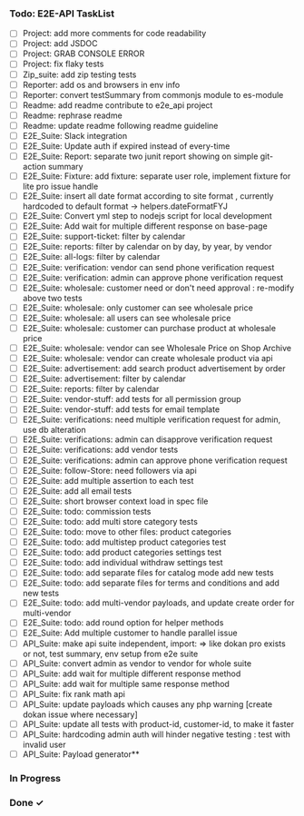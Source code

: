 <!-- prettier-ignore -->
### Todo: E2E-API TaskList

- [ ] Project: add more comments for code readability  
- [ ] Project: add JSDOC  
- [ ] Project: GRAB CONSOLE ERROR 
- [ ] Project: fix flaky tests
- [ ] Zip_suite: add zip testing tests 
- [ ] Reporter: add os and browsers in env info  
- [ ] Reporter: convert testSummary from commonjs module to es-module  
- [ ] Readme: add readme contribute to e2e_api project  
- [ ] Readme: rephrase readme  
- [ ] Readme: update readme following readme guideline   
- [ ] E2E_Suite: Slack integration  
- [ ] E2E_Suite: Update auth if expired instead of every-time  
- [ ] E2E_Suite: Report: separate two junit report showing on simple git-action summary   
- [ ] E2E_Suite: Fixture: add fixture: separate user role, implement fixture for lite pro issue handle     
- [ ] E2E_Suite: insert all date format according to site format , currently hardcoded to default format -> helpers.dateFormatFYJ 
- [ ] E2E_Suite: Convert yml step to nodejs script for local development    
- [ ] E2E_Suite: Add wait for multiple different response on base-page 
- [ ] E2E_Suite: support-ticket: filter by calendar  
- [ ] E2E_Suite: reports: filter by calendar on by day, by year, by vendor  
- [ ] E2E_Suite: all-logs: filter by calendar  
- [ ] E2E_Suite: verification: vendor can send phone verification request  
- [ ] E2E_Suite: verification: admin can approve phone verification request  
- [ ] E2E_Suite: wholesale: customer need or don't need approval : re-modify above two tests  
- [ ] E2E_Suite: wholesale: only customer can see wholesale price  
- [ ] E2E_Suite: wholesale: all users can see wholesale price  
- [ ] E2E_Suite: wholesale: customer can purchase product at wholesale price  
- [ ] E2E_Suite: wholesale: vendor can see Wholesale Price on Shop Archive  
- [ ] E2E_Suite: wholesale: vendor can create wholesale product via api  
- [ ] E2E_Suite: advertisement: add search product advertisement by order  
- [ ] E2E_Suite: advertisement: filter by calendar  
- [ ] E2E_Suite: reports: filter by calendar  
- [ ] E2E_Suite: vendor-stuff: add tests for all permission group  
- [ ] E2E_Suite: vendor-stuff: add tests for email template  
- [ ] E2E_Suite: verifications: need multiple verification request for admin, use db alteration  
- [ ] E2E_Suite: verifications: admin can disapprove verification request  
- [ ] E2E_Suite: verifications: add vendor tests  
- [ ] E2E_Suite: verifications: admin can approve phone verification request  
- [ ] E2E_Suite: follow-Store: need followers via api  
- [ ] E2E_Suite: add multiple assertion to each test  
- [ ] E2E_Suite: add all email tests  
- [ ] E2E_Suite: short browser context load in spec file  
- [ ] E2E_Suite: todo: commission tests  
- [ ] E2E_Suite: todo: add multi store category tests  
- [ ] E2E_Suite: todo: move to other files: product categories  
- [ ] E2E_Suite: todo: add multistep product categories test  
- [ ] E2E_Suite: todo: add product categories settings test  
- [ ] E2E_Suite: todo: add individual withdraw settings test  
- [ ] E2E_Suite: todo: add separate files for catalog mode add new tests  
- [ ] E2E_Suite: todo: add separate files for terms and conditions and add new tests  
- [ ] E2E_Suite: todo: add multi-vendor payloads, and update create order for multi-vendor  
- [ ] E2E_Suite: todo: add round option for helper methods  
- [ ] E2E_Suite: Add multiple customer to handle parallel issue  
- [ ] API_Suite: make api suite independent, import: => like dokan pro exists or not, test summary, env setup from e2e suite  
- [ ] API_Suite: convert admin as vendor to vendor for whole suite  
- [ ] API_Suite: add wait for multiple different response method  
- [ ] API_Suite: add wait for multiple same response method  
- [ ] API_Suite: fix rank math api  
- [ ] API_Suite: update payloads which causes any php warning [create dokan issue where necessary]  
- [ ] API_Suite: update all tests with product-id, customer-id, to make it faster  
- [ ] API_Suite: hardcoding admin auth will hinder negative testing : test with invalid user  
- [ ] API_Suite: Payload generator**  

### In Progress


### Done ✓


